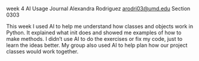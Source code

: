 week 4
AI Usage Journal
Alexandra Rodriguez
arodri03@umd.edu
Section 0303

This week I used AI to help me understand how classes and objects work in Python. It explained what init does and showed me examples of how to make methods. I didn’t use AI to do the exercises or fix my code, just to learn the ideas better. My group also used AI to help plan how our project classes would work together.